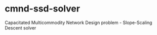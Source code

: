 cmnd-ssd-solver
===============

Capacitated Multicommodity Network Design problem - Slope-Scaling Descent solver